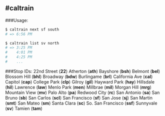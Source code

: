 #caltrain
---
###Usage:
```bash
$ caltrain next sf south
# => 6:56 PM

$ caltrain list sv north
# => 3:25 PM
#    4:01 PM
#    4:25 PM
#    ...
```
###Stop IDs:
22nd Street (**22**)
Atherton (**ath**)
Bayshore (**bsh**)
Belmont (**bel**)
Blossom Hill (**bhl**)
Broadway (**bdw**)
Burlingame (**brl**)
California Ave (**cal**)
Capitol (**cap**)
College Park       (**clp**)
Gilroy (**gil**)
Hayward Park (**hay**)
Hillsdale (**hil**)
Lawrence (**law**)
Menlo Park (**men**)
Millbrae (**mil**)
Morgan Hill (**mrg**)
Mountain View      (**mv**)
Palo Alto (**pa**)
Redwood City (**rc**)
San Antonio (**sa**)
San Bruno (**sb**)
San Carlos (**scl**)
San Francisco (**sf**)
San Jose (**sj**)
San Martin (**smt**)
San Mateo (**sm**)
Santa Clara (**sc**)
So. San Francisco (**ssf**)
Sunnyvale (**sv**)
Tamien (**tam**)
